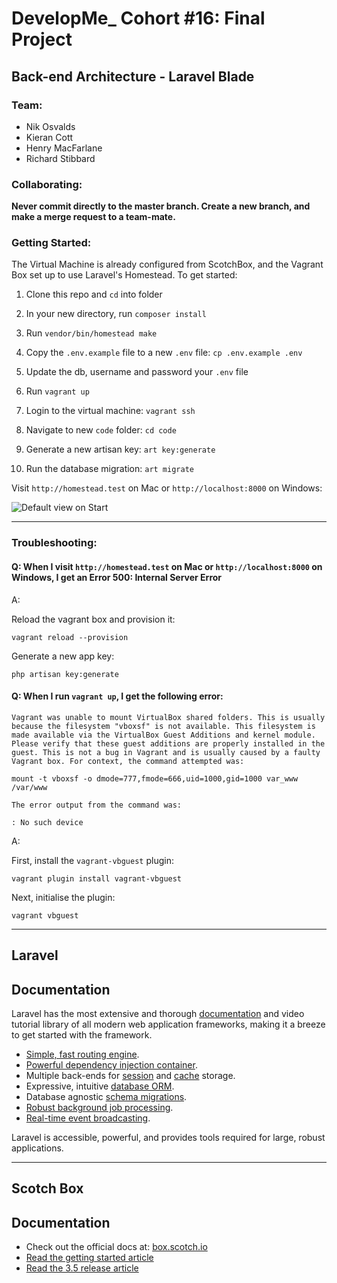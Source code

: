 # DevelopMe_ Cohort #16: Final Project
## Back-end Architecture - Laravel Blade

### Team:
- Nik Osvalds
- Kieran Cott
- Henry MacFarlane
- Richard Stibbard

### Collaborating:

**Never commit directly to the master branch. Create a new branch, and make a merge request to a team-mate.**

### Getting Started:

The Virtual Machine is already configured from ScotchBox, and the Vagrant Box set up to use Laravel's Homestead. To get started:

1. Clone this repo and `cd` into folder
2. In your new directory, run `composer install`
3. Run `vendor/bin/homestead make`
4. Copy the `.env.example` file to a new `.env` file:
`cp .env.example .env`

5. Update the db, username and password your `.env` file
6. Run `vagrant up`
7. Login to the virtual machine: `vagrant ssh`
8. Navigate to new `code` folder: `cd code`
9. Generate a new artisan key: `art key:generate`
10. Run the database migration: `art migrate`

Visit `http://homestead.test` on Mac or `http://localhost:8000` on Windows:

![Default view on Start](https://imgur.com/v6YqxSl.jpg?)

---

### Troubleshooting:

#### Q: When I visit `http://homestead.test` on Mac or `http://localhost:8000` on Windows, I get an Error 500: Internal Server Error
A:

Reload the vagrant box and provision it:

`vagrant reload --provision`


Generate a new app key:

`php artisan key:generate`

#### Q: When I run `vagrant up`, I get the following error:
```
Vagrant was unable to mount VirtualBox shared folders. This is usually
because the filesystem "vboxsf" is not available. This filesystem is
made available via the VirtualBox Guest Additions and kernel module.
Please verify that these guest additions are properly installed in the
guest. This is not a bug in Vagrant and is usually caused by a faulty
Vagrant box. For context, the command attempted was:

mount -t vboxsf -o dmode=777,fmode=666,uid=1000,gid=1000 var_www /var/www

The error output from the command was:

: No such device
```
A:

First, install the `vagrant-vbguest` plugin:

`vagrant plugin install vagrant-vbguest`


Next, initialise the plugin:

`vagrant vbguest`

---

## Laravel

## Documentation

Laravel has the most extensive and thorough [documentation](https://laravel.com/docs) and video tutorial library of all modern web application frameworks, making it a breeze to get started with the framework.

- [Simple, fast routing engine](https://laravel.com/docs/routing).
- [Powerful dependency injection container](https://laravel.com/docs/container).
- Multiple back-ends for [session](https://laravel.com/docs/session) and [cache](https://laravel.com/docs/cache) storage.
- Expressive, intuitive [database ORM](https://laravel.com/docs/eloquent).
- Database agnostic [schema migrations](https://laravel.com/docs/migrations).
- [Robust background job processing](https://laravel.com/docs/queues).
- [Real-time event broadcasting](https://laravel.com/docs/broadcasting).

Laravel is accessible, powerful, and provides tools required for large, robust applications.

---

## Scotch Box

## Documentation

* Check out the official docs at: [box.scotch.io](https://box.scotch.io)
* [Read the getting started article](https://scotch.io/bar-talk/introducing-scotch-box-a-vagrant-lamp-stack-that-just-works)
* [Read the 3.5 release article](https://scotch.io/bar-talk/announcing-scotch-box-v35-and-scotch-box-pro-v15-the-big-switcheroo)
